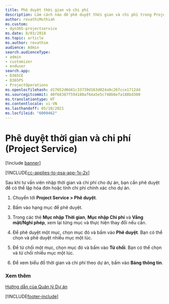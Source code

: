 ```yaml
---
title: Phê duyệt thời gian và chi phí
description: Làm cách nào để phê duyệt thời gian và chi phí trong Project Service
author: revathiMuthiah
ms.custom:
- dyn365-projectservice
ms.date: 8/03/2018
ms.topic: article
ms.author: revathim
audience: Admin
search.audienceType:
- admin
- customizer
- enduser
search.app:
- D365CE
- D365PS
- ProjectOperations
ms.openlocfilehash: d17652d0d41c33739d163d024a9c26fcce1712dd
ms.sourcegitcommit: 40f68387f594180af64a5e5c748b6efa188bd300
ms.translationtype: HT
ms.contentlocale: vi-VN
ms.lasthandoff: 05/10/2021
ms.locfileid: "6009462"
---
```

# <a name="approve-time-and-expenses-project-service"></a>Phê duyệt thời gian và chi phí (Project Service)

[!include [banner](../includes/psa-now-project-operations.md)]

[!INCLUDE[cc-applies-to-psa-app-1x-2x](../includes/cc-applies-to-psa-app-1x-2x.md)]

Sau khi tư vấn viên nhập thời gian và chi phí cho dự án, bạn cần phê duyệt để có thể lập hóa đơn hoặc tính chi phí chính xác cho dự án.  
  
1.  Chuyển tới **Project Service > Phê duyệt**.  
  
2.  Bấm vào hạng mục để phê duyệt.  
  
3.  Trong các thẻ **Mục nhập Thời gian**, **Mục nhập Chi phí** và **Vắng mặt/Nghỉ phép**, xem lại từng mục và thực hiện thay đổi nếu cần.  
  
4.  Để phê duyệt một mục, chọn mục đó và bấm vào **Phê duyệt**. Bạn có thể chọn và phê duyệt nhiều mục một lúc.  
  
5.  Để từ chối một mục, chọn mục đó và bấm vào **Từ chối**. Bạn có thể chọn và từ chối nhiều mục một lúc.  
  
6.  Để xem biểu đồ thời gian và chi phí theo dự án, bấm vào **Bảng thông tin**.  
  
### <a name="see-also"></a>Xem thêm  
 [Hướng dẫn của Quản lý Dự án](../psa/project-manager-guide.md)


[!INCLUDE[footer-include](../includes/footer-banner.md)]